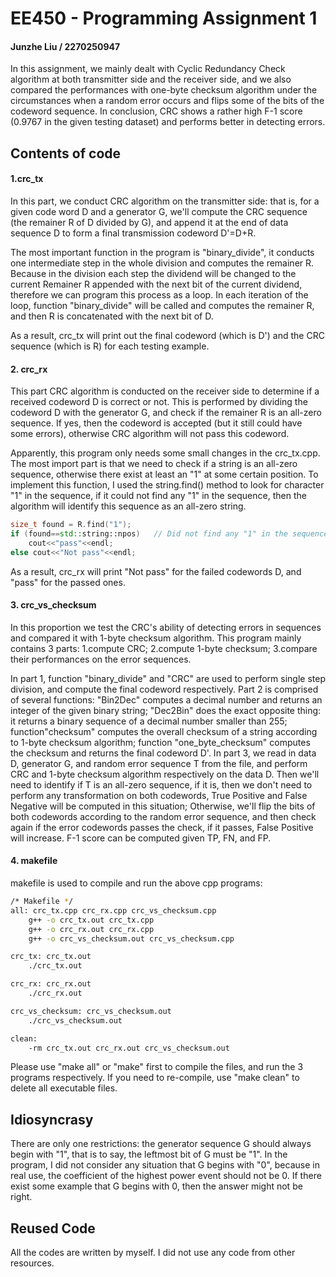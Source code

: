 # EE450 - Programming Assignment 1
#### Junzhe Liu / 2270250947

In this assignment, we mainly dealt with Cyclic Redundancy Check algorithm at both transmitter side and the receiver side, and we also compared the performances with one-byte checksum algorithm under the circumstances when a random error occurs and flips some of the bits of the codeword sequence. In conclusion, CRC shows a rather high F-1 score (0.9767 in the given testing dataset) and performs better in detecting errors.

## Contents of code

#### 1.crc_tx

In this part, we conduct CRC algorithm on the transmitter side: that is, for a given code word D and a generator G, we'll compute the CRC sequence (the remainer R of D divided by G), and append it at the end of data sequence D to form a final transmission codeword D'=D+R.

The most important function in the program is "binary_divide", it conducts one intermediate step in the whole division and computes the remainer R. Because in the division each step the dividend will be changed to the current Remainer R appended with the next bit of the current dividend, therefore we can program this process as a loop. In each iteration of the loop, function "binary_divide" will be called and computes the remainer R, and then R is concatenated with the next bit of D.

As a result, crc_tx will print out the final codeword (which is D') and the CRC sequence (which is R) for each testing example.


#### 2. crc_rx

This part CRC algorithm is conducted on the receiver side to determine if a received codeword D is correct or not. This is performed by dividing the codeword D with the generator G, and check if the remainer R is an all-zero sequence. If yes, then the codeword is accepted (but it still could have some errors), otherwise CRC algorithm will not pass this codeword.

Apparently, this program only needs some small changes in the crc_tx.cpp. The most import part is that we need to check if a string is an all-zero sequence, otherwise there exist at least an "1" at some certain position. To implement this function, I used the string.find() method to look for character "1" in the sequence,  if it could not find any "1" in the sequence, then the algorithm will identify this sequence as an all-zero string.

```cpp
size_t found = R.find("1");           
if (found==std::string::npos)   // Did not find any "1" in the sequence    
    cout<<"pass"<<endl;
else cout<<"Not pass"<<endl;
```

As a result, crc_rx will print "Not pass" for the failed codewords D, and "pass" for the passed ones.

#### 3. crc_vs_checksum

In this proportion we test the CRC's ability of detecting errors in sequences and compared it with 1-byte checksum algorithm. This program mainly contains 3 parts: 1.compute CRC; 2.compute 1-byte checksum; 3.compare their performances on the error sequences. 

In part 1, function "binary_divide" and "CRC" are used to perform single step division, and compute the final codeword respectively. Part 2 is comprised of several functions: "Bin2Dec" computes a decimal number and returns an integer of the given binary string; "Dec2Bin" does the exact opposite thing: it returns a binary sequence of a decimal number smaller than 255; function"checksum" computes the overall checksum of a string according to 1-byte checksum algorithm; function "one_byte_checksum" computes the checksum and returns the final codeword D'. In part 3, we read in data D, generator G, and random error sequence T from the file, and perform CRC and 1-byte checksum algorithm respectively on the data D. Then we'll need to identify if T is an all-zero sequence, if it is, then we don't need to perform any transformation on both codewords, True Positive and False Negative will be computed in this situation; Otherwise, we'll flip the bits of both codewords according to the random error sequence, and then check again if the error codewords passes the check, if it passes, False Positive will increase. F-1 score can be computed given TP, FN, and FP.

#### 4. makefile

makefile is used to compile and run the above cpp programs:
```bash
/* Makefile */
all: crc_tx.cpp crc_rx.cpp crc_vs_checksum.cpp
	g++ -o crc_tx.out crc_tx.cpp
	g++ -o crc_rx.out crc_rx.cpp
	g++ -o crc_vs_checksum.out crc_vs_checksum.cpp	

crc_tx: crc_tx.out
	./crc_tx.out

crc_rx: crc_rx.out
	./crc_rx.out

crc_vs_checksum: crc_vs_checksum.out
	./crc_vs_checksum.out

clean:
	-rm crc_tx.out crc_rx.out crc_vs_checksum.out
```

Please use "make all" or "make" first to compile the files, and run the 3 programs respectively. If you need to re-compile, use "make clean" to delete all executable files.

## Idiosyncrasy

There are only one restrictions: the generator sequence G should always begin with "1", that is to say, the leftmost bit of G must be "1". In the program, I did not consider any situation that G begins with "0", because in real use, the coefficient of the highest power event should not be 0. If there exist some example that G begins with 0, then the answer might not be right.

## Reused Code

All the codes are written by myself. I did not use any code from other resources.

